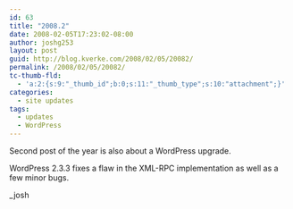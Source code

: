 ```yaml
---
id: 63
title: "2008.2"
date: 2008-02-05T17:23:02-08:00
author: joshg253
layout: post
guid: http://blog.kverke.com/2008/02/05/20082/
permalink: /2008/02/05/20082/
tc-thumb-fld:
  - 'a:2:{s:9:"_thumb_id";b:0;s:11:"_thumb_type";s:10:"attachment";}'
categories:
  - site updates
tags:
  - updates
  - WordPress
---
```

Second post of the year is also about a WordPress upgrade.

WordPress 2.3.3 fixes a flaw in the XML-RPC implementation as well as a few minor bugs.

_josh